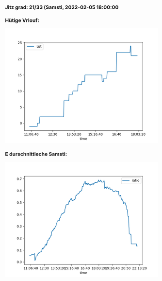 ### Jitz grad: 21/33 (Samsti, 2022-02-05 18:00:00

### Hütige Vrlouf:
![Graph](Today.png)

### E durschnittleche Samsti:
![Graph](Samsti.png)